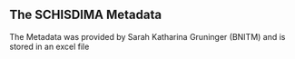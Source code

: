 ## The SCHISDIMA Metadata
The Metadata was provided by Sarah Katharina Gruninger (BNITM) and is stored in an excel file

